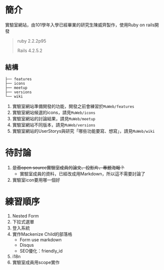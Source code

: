 # 簡介
實驗室網站，由101學年入學已經畢業的研究生陳威齊製作，使用Ruby on rails開發
> ruby 2.2.2p95
>
> Rails 4.2.5.2

## 結構
```
├── features
├── icons
├── meetup
├── versions
└── wiki
```


1. 實驗室網站準備開發的功能，開發之前會練習於`MuWeb/features`
2. 實驗室網站候選的icons，請見`MuWeb/icons`
3. 實驗室網站的討論結果，請見`MuWeb/meetup`
4. 實驗室網站不同版本，請見`MuWeb/versions`
5. 實驗室網站的UserStorys與研究「哪些功能要寫、想寫」，請見`MuWeb/wiki`


# 待討論

1. ~~是否open source實驗室成員的論文、投影片、專題海報？~~
   - 實驗室成員的資料，已經改成用Markdown，所以這不需要討論了
2. 實驗室icon要用哪一個好

# 練習順序
1. Nested Form
2. 下拉式選單
3. 登入系統
4. 實作Mackenize Child的部落格
   - Form use markdown
   - Disqus
   - SEO優化：friendly_id
5. i18n
6. 實驗室成員用scope實作
